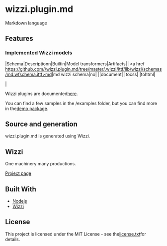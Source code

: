 # wizzi.plugin.md

Markdown language

## Features
### Implemented Wizzi models
|Schema|Descriptionn|Builtin|Model transformers|Artifacts|
|<a href https://github.com//wizzi.plugin.md/tree/master/.wizzi/ittf/lib/wizzi/schemas/md.wfschema.ittf>md</a>|md wizzi schema|no|
|\|document|
|tocss|
|tohtml|

|


Wizzi plugins are documented[here](https://stfnbssl.github.io/wizzi/docs/wizziplugins.html).

You can find a few samples in the /examples folder, but you can find more in the[demo package](https://github.com/wizzifactory/wizzi/tree/master/packages/wizzi-demo/.wizzi/ittf/examples/advanced/plugins).
## Source and generation
wizzi.plugin.md is generated using Wizzi.

## Wizzi

One machinery many productions.

[Project page](https://stfnbssl.github.io/wizzi)
## Built With
* [Nodejs](https://nodejs.org)
* [Wizzi](https://github.com/stfnbssl/wizzi)

## License
This project is licensed under the MIT License - see the[license.txt](license.txt)for details.
